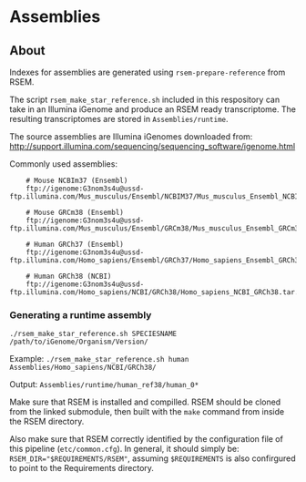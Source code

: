# Assemblies

## About
Indexes for assemblies are generated using `rsem-prepare-reference` from RSEM. 

The script `rsem_make_star_reference.sh` included in this respository can take in an Illumina iGenome and produce an RSEM ready transcriptome. The resulting transcriptomes are stored in `Assemblies/runtime`.

The source assemblies are Illumina iGenomes downloaded from: http://support.illumina.com/sequencing/sequencing_software/igenome.html

Commonly used assemblies:
```
	# Mouse NCBIm37 (Ensembl)	
	ftp://igenome:G3nom3s4u@ussd-ftp.illumina.com/Mus_musculus/Ensembl/NCBIM37/Mus_musculus_Ensembl_NCBIM37.tar.gz

	# Mouse GRCm38 (Ensembl)
	ftp://igenome:G3nom3s4u@ussd-ftp.illumina.com/Mus_musculus/Ensembl/GRCm38/Mus_musculus_Ensembl_GRCm38.tar.gz

	# Human GRCh37 (Ensembl)
	ftp://igenome:G3nom3s4u@ussd-ftp.illumina.com/Homo_sapiens/Ensembl/GRCh37/Homo_sapiens_Ensembl_GRCh37.tar.gz

	# Human GRCh38 (NCBI)
	ftp://igenome:G3nom3s4u@ussd-ftp.illumina.com/Homo_sapiens/NCBI/GRCh38/Homo_sapiens_NCBI_GRCh38.tar.gz
```

### Generating a runtime assembly
`./rsem_make_star_reference.sh SPECIESNAME /path/to/iGenome/Organism/Version/`

Example:
`./rsem_make_star_reference.sh human Assemblies/Homo_sapiens/NCBI/GRCh38/`

Output:
`Assemblies/runtime/human_ref38/human_0*`

Make sure that RSEM is installed and compilled. RSEM should be cloned from the linked submodule, then built with the `make` command from inside the RSEM directory.

Also make sure that RSEM correctly identified by the configuration file of this pipeline (`etc/common.cfg`). In general, it should simply be: `RSEM_DIR="$REQUIREMENTS/RSEM"`, assuming `$REQUIREMENTS` is also confirgured to point to the Requirements directory.

